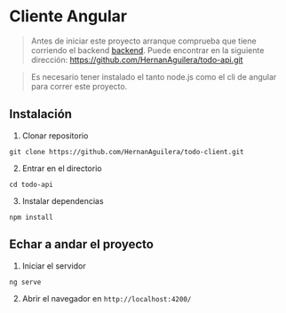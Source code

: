 # Cliente Angular

> Antes de iniciar este proyecto arranque comprueba que tiene corriendo el backend [backend](https://github.com/HernanAguilera/todo-api.git). Puede encontrar en la siguiente dirección: https://github.com/HernanAguilera/todo-api.git

> Es necesario tener instalado el tanto node.js como el cli de angular para correr este proyecto.

## Instalación

1. Clonar repositorio

```
git clone https://github.com/HernanAguilera/todo-client.git
```

2. Entrar en el directorio

```
cd todo-api
```

3. Instalar dependencias

```
npm install
```

## Echar a andar el proyecto

1. Iniciar el servidor
```
ng serve
```

2. Abrir el navegador en `http://localhost:4200/`

